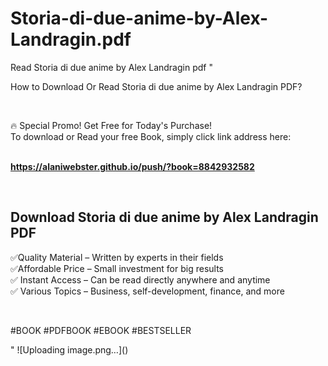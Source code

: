 # Storia-di-due-anime-by-Alex-Landragin.pdf
Read Storia di due anime by Alex Landragin pdf
"<p>How to Download Or Read Storia di due anime by Alex Landragin PDF?</p>
<p>&nbsp;</p>
<p>&#128293;  Special Promo! Get Free for Today's Purchase!<br />To download or Read your free Book, simply click link address here:&nbsp;<br />&nbsp;</p>
<p><a href=""https://alaniwebster.github.io/push/?book=8842932582""><strong>https://alaniwebster.github.io/push/?book=8842932582</strong></a></p>
<p>&nbsp;</p>
<h2>Download Storia di due anime by Alex Landragin PDF</h2>
<p>&#x2705;Quality Material &ndash; Written by experts in their fields<br />&#x2705;Affordable Price &ndash; Small investment for big results<br />&#x2705; Instant Access &ndash; Can be read directly anywhere and anytime<br />&#x2705; Various Topics &ndash; Business, self-development, finance, and more</p>
<p>&nbsp;</p>
<p>#BOOK #PDFBOOK #EBOOK #BESTSELLER</p>
"
![Uploading image.png…]()
